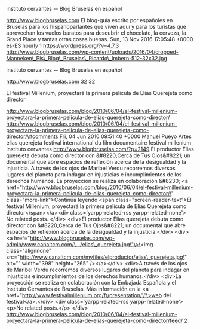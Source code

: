 instituto cervantes -- Blog Bruselas en español

http://www.blogbruselas.com El blog-guía escrito por españoles en
Bruselas para los hispanoparlantes que viven aquí y para los turistas
que aprovechan los vuelos baratos para descubrir el chocolate, la
cerveza, la Grand Place y tantas otras cosas buenas. Sun, 13 Nov 2016
17:05:48 +0000 es-ES hourly 1 https://wordpress.org/?v=4.7.3
http://www.blogbruselas.com/wp-content/uploads/2016/04/cropped-Manneken\_Pis\_Blog\_Bruselas\_Ricardo\_Imbern-512-32x32.jpg

instituto cervantes -- Blog Bruselas en español

http://www.blogbruselas.com 32 32

El festival Millenium, proyectará la primera pelicula de Elias Querejeta
como director

http://www.blogbruselas.com/blog/2010/06/04/el-festival-millenium-proyectara-la-primera-pelicula-de-elias-querejeta-como-director/
http://www.blogbruselas.com/blog/2010/06/04/el-festival-millenium-proyectara-la-primera-pelicula-de-elias-querejeta-como-director/\#comments
Fri, 04 Jun 2010 09:51:40 +0000 Manuel Pueyo Artes elias querejeta
festival international du film documentaire festival millenium instituto
cervantes http://www.blogbruselas.com/?p=2149 El productor Elias
querejeta debuta como director con &\#8220;Cerca de Tus Ojos&\#8221; un
documental que abre espacios de reflexión acerca de la desigualdad y la
injusticia. A través de los ojos de Maribel Verdu recorremos diversos
lugares del planeta para indagar en injusticias e incumplimientos de los
derechos humanos. La proyección se realiza en colaboración &\#8230; \<a
href=\"http://www.blogbruselas.com/blog/2010/06/04/el-festival-millenium-proyectara-la-primera-pelicula-de-elias-querejeta-como-director/\"
class=\"more-link\"\>Continúa leyendo \<span
class=\"screen-reader-text\"\>El festival Millenium, proyectará la
primera pelicula de Elias Querejeta como director\</span\>\</a\>\<div
class=\'yarpp-related-rss yarpp-related-none\'\> No related posts.
\</div\> \<div\>El productor Elias querejeta debuta como director con
&\#8220;Cerca de Tus Ojos&\#8221; un documental que abre espacios de
reflexión acerca de la desigualdad y la injusticia.\</div\> \<div\>\<a
href=\"http://www.blogbruselas.com/wp-admin/www.canaltcm.com/\.../elias\_querejeta.jpg\"\>\<img
class=\"alignnone\"
src=\"http://www.canaltcm.com/myfiles/elproductor/elias\_querejeta.jpg\"
alt=\"\" width=\"398\" height=\"265\" /\>\</a\>\</div\> \<div\>A través
de los ojos de Maribel Verdu recorremos diversos lugares del planeta
para indagar en injusticias e incumplimientos de los derechos
humanos.\</div\> \<div\>La proyección se realiza en colaboración con la
Embajada Española y el Instituto Cervantes de Bruselas. Más información
en la \<a
href=\"http://www.festivalmillenium.org/fr/presentation/\"\>web del
festival\</a\>.\</div\> \<div class=\'yarpp-related-rss
yarpp-related-none\'\> \<p\>No related posts.\</p\> \</div\>
http://www.blogbruselas.com/blog/2010/06/04/el-festival-millenium-proyectara-la-primera-pelicula-de-elias-querejeta-como-director/feed/
2
